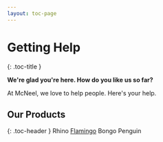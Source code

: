 ```yaml
---
layout: toc-page
---
```


# Getting Help
{: .toc-title }

**We're glad you're here. How do you like us so far?**

At McNeel, we love to help people. Here's your help.


## Our Products
{: .toc-header }
Rhino
[Flamingo](en/flamingo/5/help/All_Flamingo_Topics.html)
Bongo
Penguin
